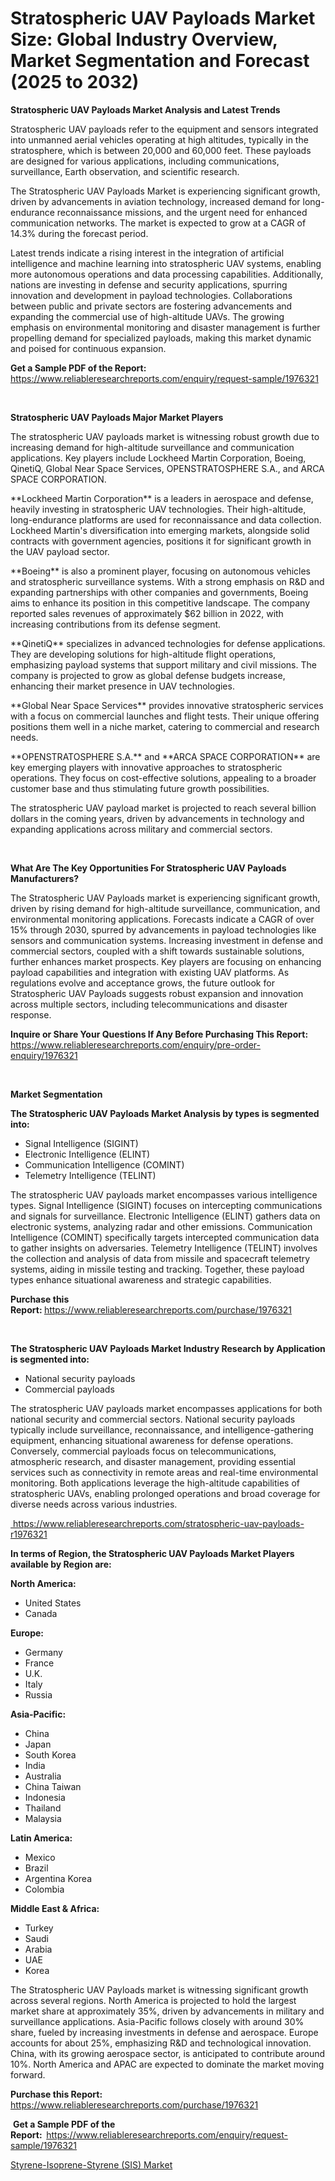 <p><h1>Stratospheric UAV Payloads Market Size: Global Industry Overview, Market Segmentation and Forecast (2025 to 2032)</h1></p><p><strong>Stratospheric UAV Payloads Market Analysis and Latest Trends</strong></p>
<p><p>Stratospheric UAV payloads refer to the equipment and sensors integrated into unmanned aerial vehicles operating at high altitudes, typically in the stratosphere, which is between 20,000 and 60,000 feet. These payloads are designed for various applications, including communications, surveillance, Earth observation, and scientific research. </p><p>The Stratospheric UAV Payloads Market is experiencing significant growth, driven by advancements in aviation technology, increased demand for long-endurance reconnaissance missions, and the urgent need for enhanced communication networks. The market is expected to grow at a CAGR of 14.3% during the forecast period. </p><p>Latest trends indicate a rising interest in the integration of artificial intelligence and machine learning into stratospheric UAV systems, enabling more autonomous operations and data processing capabilities. Additionally, nations are investing in defense and security applications, spurring innovation and development in payload technologies. Collaborations between public and private sectors are fostering advancements and expanding the commercial use of high-altitude UAVs. The growing emphasis on environmental monitoring and disaster management is further propelling demand for specialized payloads, making this market dynamic and poised for continuous expansion.</p></p>
<p><strong>Get a Sample PDF of the Report:&nbsp;</strong> <a href="https://www.reliableresearchreports.com/enquiry/request-sample/1976321?utm_campaign=2295&utm_medium=2&utm_source=Github&utm_content=ia&utm_term=28032025&utm_id=stratospheric-uav-payloads">https://www.reliableresearchreports.com/enquiry/request-sample/1976321</a></p>
<p>&nbsp;</p>
<p><strong>Stratospheric UAV Payloads Major Market Players</strong></p>
<p><p>The stratospheric UAV payloads market is witnessing robust growth due to increasing demand for high-altitude surveillance and communication applications. Key players include Lockheed Martin Corporation, Boeing, QinetiQ, Global Near Space Services, OPENSTRATOSPHERE S.A., and ARCA SPACE CORPORATION.</p><p>**Lockheed Martin Corporation** is a leaders in aerospace and defense, heavily investing in stratospheric UAV technologies. Their high-altitude, long-endurance platforms are used for reconnaissance and data collection. Lockheed Martin's diversification into emerging markets, alongside solid contracts with government agencies, positions it for significant growth in the UAV payload sector.</p><p>**Boeing** is also a prominent player, focusing on autonomous vehicles and stratospheric surveillance systems. With a strong emphasis on R&D and expanding partnerships with other companies and governments, Boeing aims to enhance its position in this competitive landscape. The company reported sales revenues of approximately $62 billion in 2022, with increasing contributions from its defense segment.</p><p>**QinetiQ** specializes in advanced technologies for defense applications. They are developing solutions for high-altitude flight operations, emphasizing payload systems that support military and civil missions. The company is projected to grow as global defense budgets increase, enhancing their market presence in UAV technologies.</p><p>**Global Near Space Services** provides innovative stratospheric services with a focus on commercial launches and flight tests. Their unique offering positions them well in a niche market, catering to commercial and research needs.</p><p>**OPENSTRATOSPHERE S.A.** and **ARCA SPACE CORPORATION** are key emerging players with innovative approaches to stratospheric operations. They focus on cost-effective solutions, appealing to a broader customer base and thus stimulating future growth possibilities.</p><p>The stratospheric UAV payload market is projected to reach several billion dollars in the coming years, driven by advancements in technology and expanding applications across military and commercial sectors.</p></p>
<p>&nbsp;</p>
<p><strong>What Are The Key Opportunities For Stratospheric UAV Payloads Manufacturers?</strong></p>
<p><p>The Stratospheric UAV Payloads market is experiencing significant growth, driven by rising demand for high-altitude surveillance, communication, and environmental monitoring applications. Forecasts indicate a CAGR of over 15% through 2030, spurred by advancements in payload technologies like sensors and communication systems. Increasing investment in defense and commercial sectors, coupled with a shift towards sustainable solutions, further enhances market prospects. Key players are focusing on enhancing payload capabilities and integration with existing UAV platforms. As regulations evolve and acceptance grows, the future outlook for Stratospheric UAV Payloads suggests robust expansion and innovation across multiple sectors, including telecommunications and disaster response.</p></p>
<p><strong>Inquire or Share Your Questions If Any Before Purchasing This Report:</strong> <a href="https://www.reliableresearchreports.com/enquiry/pre-order-enquiry/1976321?utm_campaign=2295&utm_medium=2&utm_source=Github&utm_content=ia&utm_term=28032025&utm_id=stratospheric-uav-payloads">https://www.reliableresearchreports.com/enquiry/pre-order-enquiry/1976321</a></p>
<p>&nbsp;</p>
<p><strong>Market Segmentation</strong></p>
<p><strong>The Stratospheric UAV Payloads Market Analysis by types is segmented into:</strong></p>
<p><ul><li>Signal Intelligence (SIGINT)</li><li>Electronic Intelligence (ELINT)</li><li>Communication Intelligence (COMINT)</li><li>Telemetry Intelligence (TELINT)</li></ul></p>
<p><p>The stratospheric UAV payloads market encompasses various intelligence types. Signal Intelligence (SIGINT) focuses on intercepting communications and signals for surveillance. Electronic Intelligence (ELINT) gathers data on electronic systems, analyzing radar and other emissions. Communication Intelligence (COMINT) specifically targets intercepted communication data to gather insights on adversaries. Telemetry Intelligence (TELINT) involves the collection and analysis of data from missile and spacecraft telemetry systems, aiding in missile testing and tracking. Together, these payload types enhance situational awareness and strategic capabilities.</p></p>
<p><strong>Purchase this Report:&nbsp;</strong><a href="https://www.reliableresearchreports.com/purchase/1976321?utm_campaign=2295&utm_medium=2&utm_source=Github&utm_content=ia&utm_term=28032025&utm_id=stratospheric-uav-payloads">https://www.reliableresearchreports.com/purchase/1976321</a></p>
<p>&nbsp;</p>
<p><strong>The Stratospheric UAV Payloads Market Industry Research by Application is segmented into:</strong></p>
<p><ul><li>National security payloads</li><li>Commercial payloads</li></ul></p>
<p><p>The stratospheric UAV payloads market encompasses applications for both national security and commercial sectors. National security payloads typically include surveillance, reconnaissance, and intelligence-gathering equipment, enhancing situational awareness for defense operations. Conversely, commercial payloads focus on telecommunications, atmospheric research, and disaster management, providing essential services such as connectivity in remote areas and real-time environmental monitoring. Both applications leverage the high-altitude capabilities of stratospheric UAVs, enabling prolonged operations and broad coverage for diverse needs across various industries.</p></p>
<p><a href="https://www.reliableresearchreports.com/stratospheric-uav-payloads-r1976321?utm_campaign=2295&utm_medium=2&utm_source=Github&utm_content=ia&utm_term=28032025&utm_id=stratospheric-uav-payloads">&nbsp;https://www.reliableresearchreports.com/stratospheric-uav-payloads-r1976321</a></p>
<p><strong>In terms of Region, the Stratospheric UAV Payloads Market Players available by Region are:</strong></p>
<p>
    <p> <strong> North America: </strong>
        <ul>
            <li>United States</li>
            <li>Canada</li>
        </ul>
        </p> 
    <p> <strong> Europe: </strong>
        <ul>
            <li>Germany</li>
            <li>France</li>
            <li>U.K.</li>
            <li>Italy</li>
            <li>Russia</li>
        </ul>
        </p> 
    <p> <strong> Asia-Pacific: </strong>
        <ul>
            <li>China</li>
            <li>Japan</li>
            <li>South Korea</li>
            <li>India</li>
            <li>Australia</li>
            <li>China Taiwan</li>
            <li>Indonesia</li>
            <li>Thailand</li>
            <li>Malaysia</li>
        </ul>
        </p> 
    <p> <strong> Latin America: </strong>
        <ul>
            <li>Mexico</li>
            <li>Brazil</li>
            <li>Argentina Korea</li>
            <li>Colombia</li>
        </ul>
        </p> 
    <p> <strong> Middle East & Africa: </strong>
        <ul>
            <li>Turkey</li>
            <li>Saudi</li>
            <li>Arabia</li>
            <li>UAE</li>
            <li>Korea</li>
        </ul>
    </p>
    </p>
<p><p>The Stratospheric UAV Payloads market is witnessing significant growth across several regions. North America is projected to hold the largest market share at approximately 35%, driven by advancements in military and surveillance applications. Asia-Pacific follows closely with around 30% share, fueled by increasing investments in defense and aerospace. Europe accounts for about 25%, emphasizing R&D and technological innovation. China, with its growing aerospace sector, is anticipated to contribute around 10%. North America and APAC are expected to dominate the market moving forward.</p></p>
<p><strong>Purchase this Report: </strong><a href="https://www.reliableresearchreports.com/purchase/1976321?utm_campaign=2295&utm_medium=2&utm_source=Github&utm_content=ia&utm_term=28032025&utm_id=stratospheric-uav-payloads">https://www.reliableresearchreports.com/purchase/1976321</a></p>
<p>&nbsp;<strong>Get a Sample PDF of the Report:&nbsp;&nbsp;</strong><a href="https://www.reliableresearchreports.com/enquiry/request-sample/1976321?utm_campaign=2295&utm_medium=2&utm_source=Github&utm_content=ia&utm_term=28032025&utm_id=stratospheric-uav-payloads">https://www.reliableresearchreports.com/enquiry/request-sample/1976321</a></p>
<p><strong></strong></p>
<p><p><a href="https://github.com/maaniwilka9y/Market-Research-Report-List-1/blob/main/styrene-isoprene-styrene-sis-market.md?utm_campaign=2295&utm_medium=2&utm_source=Github&utm_content=ia&utm_term=28032025&utm_id=stratospheric-uav-payloads">Styrene-Isoprene-Styrene (SIS) Market</a></p></p>